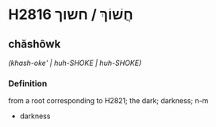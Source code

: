 # H2816 חֲשׁוֹךְ / חשוך

## chăshôwk

_(khash-oke' | huh-SHOKE | huh-SHOKE)_

### Definition

from a root corresponding to H2821; the dark; darkness; n-m

- darkness
